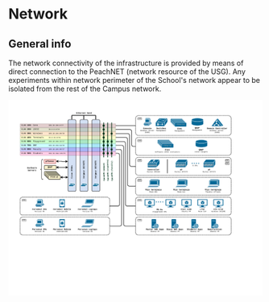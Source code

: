 # Network

## General info

The network connectivity of the infrastructure is provided by means of direct connection to the PeachNET (network resource of the USG). Any experiments within network perimeter of the School's network appear to be isolated from the rest of the Campus network.

![Network disagram](./IMGs/NetworkDiagram.png)
